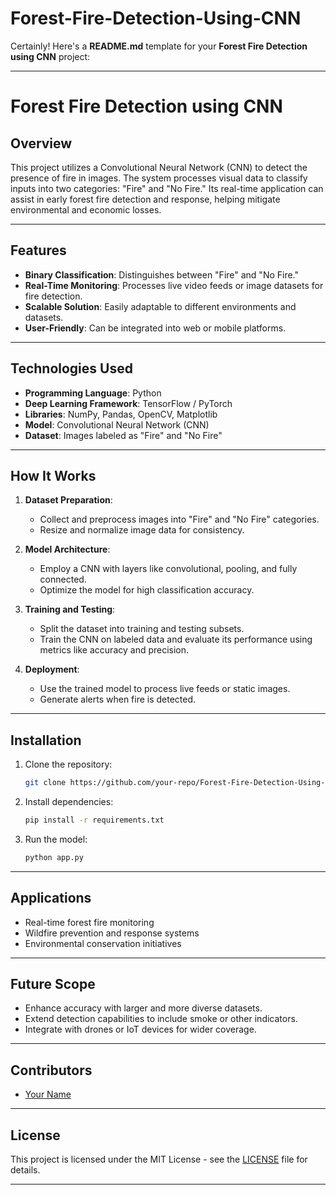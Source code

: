 # Forest-Fire-Detection-Using-CNN
Certainly! Here's a **README.md** template for your **Forest Fire Detection using CNN** project:

---

# Forest Fire Detection using CNN

## Overview
This project utilizes a Convolutional Neural Network (CNN) to detect the presence of fire in images. The system processes visual data to classify inputs into two categories: "Fire" and "No Fire." Its real-time application can assist in early forest fire detection and response, helping mitigate environmental and economic losses.

---

## Features
- **Binary Classification**: Distinguishes between "Fire" and "No Fire."
- **Real-Time Monitoring**: Processes live video feeds or image datasets for fire detection.
- **Scalable Solution**: Easily adaptable to different environments and datasets.
- **User-Friendly**: Can be integrated into web or mobile platforms.

---

## Technologies Used
- **Programming Language**: Python
- **Deep Learning Framework**: TensorFlow / PyTorch
- **Libraries**: NumPy, Pandas, OpenCV, Matplotlib
- **Model**: Convolutional Neural Network (CNN)
- **Dataset**: Images labeled as "Fire" and "No Fire"

---

## How It Works
1. **Dataset Preparation**:
   - Collect and preprocess images into "Fire" and "No Fire" categories.
   - Resize and normalize image data for consistency.

2. **Model Architecture**:
   - Employ a CNN with layers like convolutional, pooling, and fully connected.
   - Optimize the model for high classification accuracy.

3. **Training and Testing**:
   - Split the dataset into training and testing subsets.
   - Train the CNN on labeled data and evaluate its performance using metrics like accuracy and precision.

4. **Deployment**:
   - Use the trained model to process live feeds or static images.
   - Generate alerts when fire is detected.

---

## Installation
1. Clone the repository:
   ```bash
   git clone https://github.com/your-repo/Forest-Fire-Detection-Using-CNN.git
   ```
2. Install dependencies:
   ```bash
   pip install -r requirements.txt
   ```
3. Run the model:
   ```bash
   python app.py
   ```

---

## Applications
- Real-time forest fire monitoring
- Wildfire prevention and response systems
- Environmental conservation initiatives

---

## Future Scope
- Enhance accuracy with larger and more diverse datasets.
- Extend detection capabilities to include smoke or other indicators.
- Integrate with drones or IoT devices for wider coverage.

---

## Contributors
- [Your Name](https://github.com/satvickbeldhari)

---

## License
This project is licensed under the MIT License - see the [LICENSE](satvick) file for details.

---

